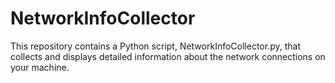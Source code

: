 # NetworkInfoCollector
This repository contains a Python script, NetworkInfoCollector.py, that collects and displays detailed information about the network connections on your machine.
